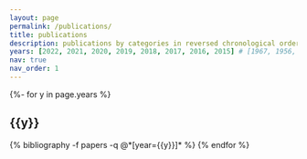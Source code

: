 ```yaml
---
layout: page
permalink: /publications/
title: publications
description: publications by categories in reversed chronological order.
years: [2022, 2021, 2020, 2019, 2018, 2017, 2016, 2015] # [1967, 1956, 1950, 1935, 1905]
nav: true
nav_order: 1
---
```

<!-- _pages/publications.md -->
<div class="publications">

{%- for y in page.years %}
  <h2 class="year">{{y}}</h2>
  {% bibliography -f papers -q @*[year={{y}}]* %}
{% endfor %}

</div>
